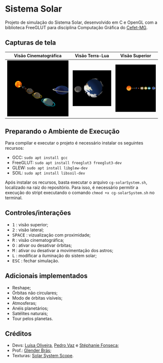 # Sistema Solar
Projeto de simulação do Sistema Solar, desenvolvido em C e OpenGL com a biblioteca FreeGLUT para disciplina Computação Gráfica do [Cefet-MG](https://cefetmg.br).

## Capturas de tela
| Visão Cinematográfica | Visão Terra-Lua | Visão Superior |
|:-------------------------------:|:----------------------:|:----------------------------:|
|![visao-cinematografica](docs/visao-cinematografica.png) | ![visao-terra-lua](docs/visao-terra-lua.png) | ![visao-superior](docs/visao-superior.png) |

## Preparando o Ambiente de Execução
Para compilar e executar o projeto é necessário instalar os seguintes recursos:
- GCC: `sudo apt install gcc`
- FreeGLUT: `sudo apt install freeglut3 freeglut3-dev`
- GLEW: `sudo apt install libglew-dev`
- SOIL: `sudo apt install libsoil-dev`

Após instalar os recursos, basta executar o arquivo `cg-solarSystem.sh`, localizado na raiz do repositório. Para isso, é necessário permitir a execução do stript executando o comando `chmod +x cg-solarSystem.sh` no terminal.

## Controles/interações
- <kbd>1</kbd> : visão superior;
- <kbd>2</kbd> : visão lateral;
- <kbd>SPACE</kbd> : vizualização com proximidade;
- <kbd>R</kbd> : visão cinematográfica;
- <kbd>O</kbd> : ativar ou desativar órbitas;
- <kbd>M</kbd> : ativar ou desativar a movimentação dos astros;
- <kbd>L</kbd> : modificar a iluminação do sistem solar;
- <kbd>ESC</kbd> : fechar simulação.

## Adicionais implementados
- Reshape;
- Órbitas não circulares;
- Modo de órbitas visíveis;
- Atmosferas;
- Anéis planetários;
- Satélites naturais;
- Tour pelos planetas.

## Créditos
- Devs: [Luísa Oliveira](https://github.com/luisaoliveira), [Pedro Vaz](https://github.com/vazConnected) e [Stéphanie Fonseca](https://github.com/steponnie);
- Prof.: [Glender Brás](https://github.com/glenderbras);
- Texturas: [Solar System Scope](https://www.solarsystemscope.com/textures/).
